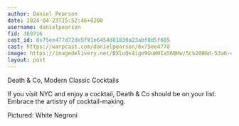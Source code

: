 ```yaml
---
author: Daniel Pearson
date: 2024-04-23T15:52:46+0200
username: danielpearson
fid: 369716
cast_id: 0x75ee477d72de5f91e6454d81830a23abf0d5f685
cast: https://warpcast.com/danielpearson/0x75ee477d
image: https://imagedelivery.net/BXluQx4ige9GuW0Ia56BHw/5cb2086d-53a6-4b5b-52a3-9833cf3e7200/original
layout: post
---
```

Death & Co, Modern Classic Cocktails  
  
If you visit NYC and enjoy a cocktail, Death & Co should be on your list. Embrace the artistry of cocktail-making.   
  
Pictured: White Negroni  

<img src='https://imagedelivery.net/BXluQx4ige9GuW0Ia56BHw/5cb2086d-53a6-4b5b-52a3-9833cf3e7200/original' alt='' referrerpolicy='no-referrer'/>
<img src='https://imagedelivery.net/BXluQx4ige9GuW0Ia56BHw/78a0091b-342c-4ebf-7074-f9d4b0c05800/original' alt='' referrerpolicy='no-referrer'/>